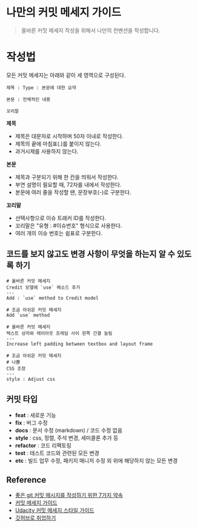 # 나만의 커밋 메세지 가이드

> 올바른 커밋 메세지 작성을 위해서 나만의 컨벤션을 작성합니다.

# 작성법

모든 커밋 메세지는 아래와 같이 세 영역으로 구성된다.

```
제목 : Type : 본문에 대한 요약

본문 : 전체적인 내용

꼬리말
```

**제목**

- 제목은 대문자로 시작하며 50자 이내로 작성한다.
- 제목의 끝에 마침표(.)를 붙이지 않는다.
- 과거시제를 사용하지 않는다.

**본문**

- 제목과 구분되기 위해 한 칸을 띄워서 작성한다.
- 부연 설명이 필요할 때, 72자를 내에서 작성한다.
- 본문에 여러 줄을 작성할 땐, 문장부호(-)로 구분한다.

**꼬리말**

- 선택사항으로 이슈 트래커 ID를 작성한다.
- 꼬리말은 "유형 : #이슈번호" 형식으로 사용한다.
- 여러 개의 이슈 번호는 쉼표로 구분한다.

## 코드를 보지 않고도 변경 사항이 무엇을 하는지 알 수 있도록 하기

```
# 올바른 커밋 메세지
Credit 모델에 `use` 메소드 추가
---
Add : `use` method to Credit model
```

```
# 조금 아쉬운 커밋 메세지
Add `use` method
```

```
# 올바른 커밋 메세지
텍스트 상자와 레이아웃 프레임 사이 왼쪽 간결 늘림
---
Increase left padding between textbox and layout frame
```

```
# 조금 아쉬운 커밋 메세지
# 나쁨
CSS 조정
---
style : Adjust css
```

## 커밋 타입

- **feat** : 새로운 기능
- **fix** : 버그 수정
- **docs** : 문서 수정 (markdown) / 코드 수정 없음
- **style** : css, 정렬, 주석 변경, 세미콜론 추가 등
- **refactor** : 코드 리팩토링
- **test** : 테스트 코드와 관련된 모든 변경
- **etc** : 빌드 업무 수정, 패키지 매니저 수정 외 위에 해당하지 않는 모든 변경

## Reference

- [좋은 git 커밋 메시지를 작성하기 위한 7가지 약속](https://meetup.toast.com/posts/106)<br>
- [커밋 메세지 가이드](https://github.com/RomuloOliveira/commit-messages-guide/blob/master/README_ko-KR.md)<br>
- [Udacity 커밋 메세지 스타일 가이드](https://udacity.github.io/git-styleguide/)<br>
- [깃허브로 취업하기](https://sujinlee.me/professional-github/)
